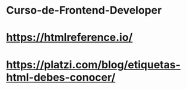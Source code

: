 # Curso-de-Frontend-Developer



# https://htmlreference.io/

# https://platzi.com/blog/etiquetas-html-debes-conocer/

